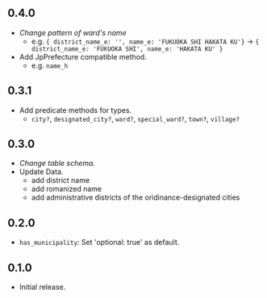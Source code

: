 ## 0.4.0 ##
* *Change pattern of ward's name*
  * e.g. `{ district_name_e: '', name_e: 'FUKUOKA SHI HAKATA KU'}` -> `{ district_name_e: 'FUKUOKA SHI', name_e: 'HAKATA KU' }`
* Add JpPrefecture compatible method.
  * e.g. `name_h`

## 0.3.1 ##
* Add predicate methods for types.
  * `city?`, `designated_city?`, `ward?`, `special_ward?`, `town?`, `village?`

## 0.3.0 ##
* *Change table schema.*
* Update Data.
  * add district name
  * add romanized name
  * add administrative districts of the oridinance-designated cities

## 0.2.0 ##
* `has_municipality`: Set 'optional: true' as default.

## 0.1.0 ##
* Initial release.
